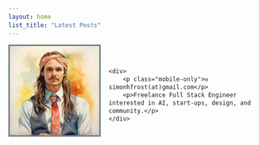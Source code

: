 ```yaml
---
layout: home
list_title: "Latest Posts"
---
```


<style>
.profile-container {
    display: flex;
    align-items: center;
    margin-bottom: 16px;
}

.profile-container img {
    border: 3px solid #778183;
    max-width: 100000px;
    margin-right: 16px;
}

.mobile-only {
    display: none;
}

.desktop-only {
    display: block;
}

@media (max-width: 768px) {
    .mobile-only {
        display: block;
    }

    .desktop-only {
        display: none;
    }

    .profile-container {
        margin-bottom: 0;
    }

    .profile-container img {
        margin: 0px;
        margin-bottom: 8px;
    }
}

.profile-container .profile-image {
    text-align: center;
}

.location-text {
  margin-bottom: 0;
}

.profile-details {
    margin-bottom: 16px;
}

@media (max-width: 768px) {
    .profile-container {
        flex-direction: column;
        align-items: center;
        text-align: center;
    }

    .profile-container div {
        margin-left: 0;
    }

    .profile-details {
        display: flex;
        flex-direction: column;
    }
}
</style>

<div class="profile-container">
    <div class="profile-image">
        <img height="180px" width="180px" src="/assets/profile-picture.jpg" alt="Profile Picture"/>
        <p class="location-text"></p>
    </div>

    <div>
        <p class="mobile-only">✉️ simonhfrost(at)gmail.com</p>
        <p>Freelance Full Stack Engineer interested in AI, start-ups, design, and community.</p>
    </div>

</div>
